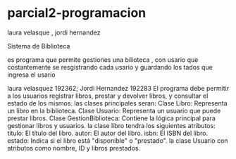 # parcial2-programacion
laura velasque , jordi hernandez 

Sistema de Biblioteca 

es programa que permite   gestiones una bilioteca , con usario que costantemente se resgistrando cada usario y guardando los tados que ingresa el usario  



laura velasquez 192362; Jordi Hernandez 192283
El programa debe permitir a los usuarios registrar libros, prestar y devolver libros, y consultar el estado de los mismos.
las clases principales seran:
Clase Libro: Representa un libro en la biblioteca. Clase Usuario: Representa un usuario que puede prestar libros.
Clase GestionBiblioteca: Contiene la lógica principal para gestionar libros y usuarios.
la clase libro tendra los siguientes atributos: titulo: El título del libro. 
autor: El autor del libro. isbn: El ISBN del libro.
estado: Indica si el libro está "disponible" o "prestado".
la clase Usuario con atributos como nombre, ID y libros prestados.
